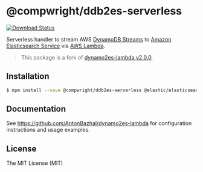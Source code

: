 # @compwright/ddb2es-serverless

[![Download Status](https://img.shields.io/npm/dm/@compwright/ddb2es-serverless.svg?style=flat-square)](https://www.npmjs.com/package/@compwright/ddb2es-serverless)

Serverless handler to stream AWS [DynamoDB Streams](http://docs.aws.amazon.com/amazondynamodb/latest/developerguide/Streams.html) to [Amazon Elasticsearch Service](https://aws.amazon.com/elasticsearch-service/) via [AWS Lambda](https://aws.amazon.com/lambda/details/).

> This package is a fork of [dynamo2es-lambda v2.0.0](https://github.com/AntonBazhal/dynamo2es-lambda).

## Installation

```bash
$ npm install --save @compwright/ddb2es-serverless @elastic/elasticsearch
```

## Documentation

See https://github.com/AntonBazhal/dynamo2es-lambda for configuration instructions and usage examples.

## License

The MIT License (MIT)
